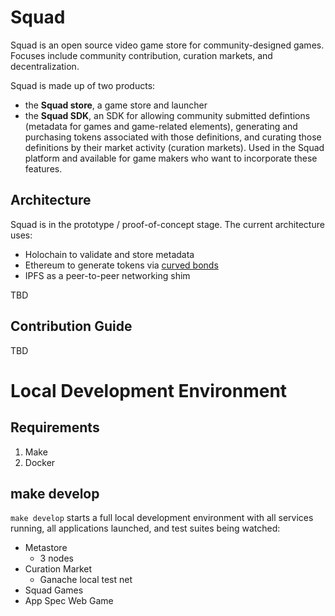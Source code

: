 # Squad

Squad is an open source video game store for community-designed games. Focuses include community contribution, curation markets, and decentralization.

Squad is made up of two products:
 - the **Squad store**, a game store and launcher
 - the **Squad SDK**, an SDK for allowing community submitted defintions (metadata for games and game-related elements), generating and purchasing tokens associated with those definitions, and curating those definitions by their market activity (curation markets). Used in the Squad platform and available for game makers who want to incorporate these features.

## Architecture
Squad is in the prototype / proof-of-concept stage. The current architecture uses:
 - Holochain to validate and store metadata
 - Ethereum to generate tokens via [curved bonds](https://medium.com/@simondlr/tokens-2-0-curved-token-bonding-in-curation-markets-1764a2e0bee5)
 - IPFS as a peer-to-peer networking shim
 
TBD

## Contribution Guide
TBD

# Local Development Environment

## Requirements

1. Make
1. Docker

## make develop

`make develop` starts a full local development environment with all services running, all applications launched, and test suites being watched:

* Metastore
  * 3 nodes
* Curation Market
  * Ganache local test net
* Squad Games
* App Spec Web Game
